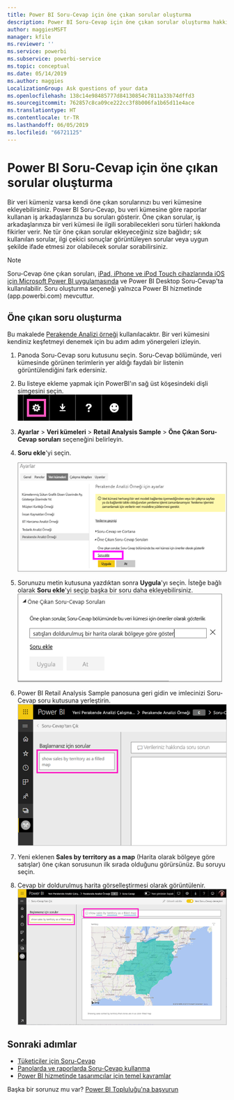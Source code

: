 ```yaml
---
title: Power BI Soru-Cevap için öne çıkan sorular oluşturma
description: Power BI Soru-Cevap için öne çıkan sorular oluşturma hakkında belge
author: maggiesMSFT
manager: kfile
ms.reviewer: ''
ms.service: powerbi
ms.subservice: powerbi-service
ms.topic: conceptual
ms.date: 05/14/2019
ms.author: maggies
LocalizationGroup: Ask questions of your data
ms.openlocfilehash: 138c14e98485777d84130854c7811a33b74dffd3
ms.sourcegitcommit: 762857c8ca09ce222cc3f8b006fa1b65d11e4ace
ms.translationtype: HT
ms.contentlocale: tr-TR
ms.lasthandoff: 06/05/2019
ms.locfileid: "66721125"
---
```

# <a name="create-featured-questions-for-power-bi-qa"></a>Power BI Soru-Cevap için öne çıkan sorular oluşturma
Bir veri kümeniz varsa kendi öne çıkan sorularınızı bu veri kümesine ekleyebilirsiniz. Power BI Soru-Cevap, bu veri kümesine göre raporlar kullanan iş arkadaşlarınıza bu soruları gösterir.  Öne çıkan sorular, iş arkadaşlarınıza bir veri kümesi ile ilgili sorabilecekleri soru türleri hakkında fikirler verir. Ne tür öne çıkan sorular ekleyeceğiniz size bağlıdır; sık kullanılan sorular, ilgi çekici sonuçlar görüntüleyen sorular veya uygun şekilde ifade etmesi zor olabilecek sorular sorabilirsiniz.


> [!NOTE]
> Soru-Cevap öne çıkan soruları, [iPad, iPhone ve iPod Touch cihazlarında iOS için Microsoft Power BI uygulamasında](consumer/mobile/mobile-apps-ios-qna.md) ve Power BI Desktop Soru-Cevap'ta kullanılabilir. Soru oluşturma seçeneği yalnızca Power BI hizmetinde (app.powerbi.com) mevcuttur.
> 

## <a name="create-a-featured-question"></a>Öne çıkan soru oluşturma

Bu makalede [Perakende Analizi örneği](sample-datasets.md) kullanılacaktır. Bir veri kümesini kendiniz keşfetmeyi denemek için bu adım adım yönergeleri izleyin.

1. Panoda Soru-Cevap soru kutusunu seçin.   Soru-Cevap bölümünde, veri kümesinde görünen terimlerin yer aldığı faydalı bir listenin görüntülendiğini fark edersiniz.
2. Bu listeye ekleme yapmak için PowerBI'ın sağ üst köşesindeki dişli simgesini seçin.  
   ![dişli simgesi](media/service-q-and-a-create-featured-questions/pbi_gearicon2.jpg)
3. **Ayarlar** &gt; **Veri kümeleri** &gt; **Retail Analysis Sample** &gt; **Öne Çıkan Soru-Cevap soruları** seçeneğini belirleyin.  
4. **Soru ekle**'yi seçin.
   
   ![Ayarlar menüsü](media/service-q-and-a-create-featured-questions/power-bi-settings.png)
5. Sorunuzu metin kutusuna yazdıktan sonra **Uygula**'yı seçin.   İsteğe bağlı olarak **Soru ekle**'yi seçip başka bir soru daha ekleyebilirsiniz.  
   ![Öne çıkan Soru-Cevap Soruları bölmesi](media/service-q-and-a-create-featured-questions/power-bi-type-featured-question.png)
6. Power BI Retail Analysis Sample panosuna geri gidin ve imlecinizi Soru-Cevap soru kutusuna yerleştirin.   
   ![Öne çıkan sorunun bulunduğu Soru-Cevap kutusu](media/service-q-and-a-create-featured-questions/power-bi-qna-featured-question-to-start.png)
7. Yeni eklenen **Sales by territory as a map** (Harita olarak bölgeye göre satışlar) öne çıkan sorusunun ilk sırada olduğunu görürsünüz. Bu soruyu seçin.  
8. Cevap bir doldurulmuş harita görselleştirmesi olarak görüntülenir.  
   ![Soru-Cevap öne çıkan sorusu cevaplandı: harita görselleştirmesi](media/service-q-and-a-create-featured-questions/power-bi-qna-featured-question.png)

## <a name="next-steps"></a>Sonraki adımlar

- [Tüketiciler için Soru-Cevap](consumer/end-user-q-and-a.md)  
- [Panolarda ve raporlarda Soru-Cevap kullanma](power-bi-tutorial-q-and-a.md)  
- [Power BI hizmetinde tasarımcılar için temel kavramlar](service-basic-concepts.md)  

Başka bir sorunuz mu var? [Power BI Topluluğu'na başvurun](http://community.powerbi.com/)


